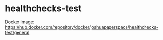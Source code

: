 # healthchecks-test

Docker image:
https://hub.docker.com/repository/docker/joshuapaperspace/healthchecks-test/general
